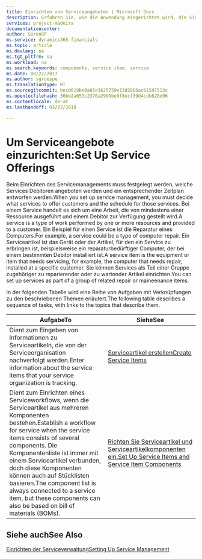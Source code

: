 ```yaml
---
title: Einrichten von Serviceangeboten | Microsoft Docs
description: Erfahren Sie, wie die Anwendung eingerichtet wird, die Sie Ihren Debitoren anbieten.
services: project-madeira
documentationcenter: 
author: SorenGP
ms.service: dynamics365-financials
ms.topic: article
ms.devlang: na
ms.tgt_pltfrm: na
ms.workload: na
ms.search.keywords: components, service item, service
ms.date: 08/22/2017
ms.author: sgroespe
ms.translationtype: HT
ms.sourcegitcommit: bec0619be0a65e3625759e13d2866ac615d7513c
ms.openlocfilehash: 36bb2a053c2376a2999be9f8ecf39d4cdb628e96
ms.contentlocale: de-at
ms.lasthandoff: 03/22/2018

---
```


# <a name="set-up-service-offerings"></a><span data-ttu-id="79910-103">Um Serviceangebote einzurichten:</span><span class="sxs-lookup"><span data-stu-id="79910-103">Set Up Service Offerings</span></span>
<span data-ttu-id="79910-104">Beim Einrichten des Servicemanagements muss festgelegt werden, welche Services Debitoren angeboten werden und ein entsprechender Zeitplan entworfen werden.</span><span class="sxs-lookup"><span data-stu-id="79910-104">When you set up service management, you must decide what services to offer customers and the schedule for those services.</span></span> <span data-ttu-id="79910-105">Bei einem Service handelt es sich um eine Arbeit, die von mindestens einer Ressource ausgeführt und einem Debitor zur Verfügung gestellt wird.</span><span class="sxs-lookup"><span data-stu-id="79910-105">A service is a type of work performed by one or more resources and provided to a customer.</span></span> <span data-ttu-id="79910-106">Ein Beispiel für einen Service ist die Reparatur eines Computers.</span><span class="sxs-lookup"><span data-stu-id="79910-106">For example, a service could be a type of computer repair.</span></span> <span data-ttu-id="79910-107">Ein Serviceartikel ist das Gerät oder der Artikel, für den ein Service zu erbringen ist, beispielsweise ein reparaturbedürftiger Computer, der bei einem bestimmten Debitor installiert ist.</span><span class="sxs-lookup"><span data-stu-id="79910-107">A service item is the equipment or item that needs servicing, for example, the computer that needs repair, installed at a specific customer.</span></span> <span data-ttu-id="79910-108">Sie können Services als Teil einer Gruppe zugehöriger zu reparierender oder zu wartender Artikel einrichten.</span><span class="sxs-lookup"><span data-stu-id="79910-108">You can set up services as part of a group of related repair or maineenance items.</span></span>  
  
<span data-ttu-id="79910-109">In der folgenden Tabelle wird eine Reihe von Aufgaben mit Verknüpfungen zu den beschriebenen Themen erläutert.</span><span class="sxs-lookup"><span data-stu-id="79910-109">The following table describes a sequence of tasks, with links to the topics that describe them.</span></span>  
  
|<span data-ttu-id="79910-110">**Aufgabe**</span><span class="sxs-lookup"><span data-stu-id="79910-110">**To**</span></span>|<span data-ttu-id="79910-111">**Siehe**</span><span class="sxs-lookup"><span data-stu-id="79910-111">**See**</span></span>|  
|------------|-------------|  
|<span data-ttu-id="79910-112">Dient zum Eingeben von Informationen zu Serviceartikeln, die von der Serviceorganisation nachverfolgt werden.</span><span class="sxs-lookup"><span data-stu-id="79910-112">Enter information about the service items that your service organization is tracking.</span></span>|[<span data-ttu-id="79910-113">Serviceartikel erstellen</span><span class="sxs-lookup"><span data-stu-id="79910-113">Create Service Items</span></span>](service-how-to-create-service-items.md)|  
|<span data-ttu-id="79910-114">Dient zum Einrichten eines Serviceworkflows, wenn die Serviceartikel aus mehreren Komponenten bestehen.</span><span class="sxs-lookup"><span data-stu-id="79910-114">Establish a workflow for service when the service items consists of several components.</span></span> <span data-ttu-id="79910-115">Die Komponentenliste ist immer mit einem Serviceartikel verbunden, doch diese Komponenten können auch auf Stücklisten basieren.</span><span class="sxs-lookup"><span data-stu-id="79910-115">The component list is always connected to a service item, but these components can also be based on bill of materials (BOMs).</span></span>|[<span data-ttu-id="79910-116">Richten Sie Serviceartikel und Serviceartikelkomponenten ein.</span><span class="sxs-lookup"><span data-stu-id="79910-116">Set Up Service Items and Service Item Components</span></span>](service-how-setup-service-items.md)|  
  
## <a name="see-also"></a><span data-ttu-id="79910-117">Siehe auch</span><span class="sxs-lookup"><span data-stu-id="79910-117">See Also</span></span>  
[<span data-ttu-id="79910-118">Einrichten der Serviceverwaltung</span><span class="sxs-lookup"><span data-stu-id="79910-118">Setting Up Service Management</span></span>](service-setup-service.md)   
